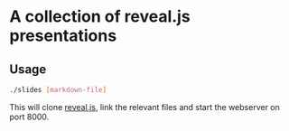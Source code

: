 # A collection of reveal.js presentations

## Usage

```bash
./slides [markdown-file]
```

This will clone [reveal.js](https://github.com/hakimel/reveal.js), link the relevant files
and start the webserver on port 8000.
